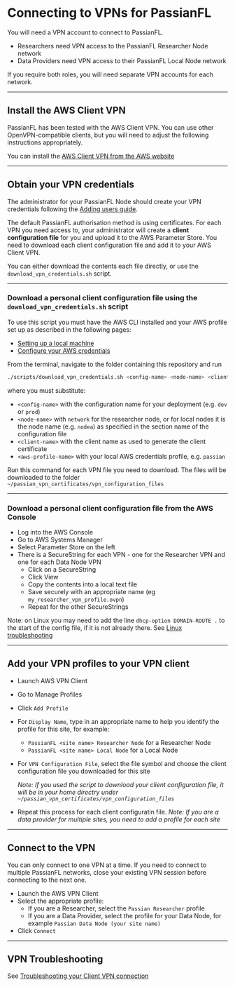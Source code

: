 # Connecting to VPNs for PassianFL

You will need a VPN account to connect to PassianFL.
- Researchers need VPN access to the PassianFL Researcher Node network
- Data Providers need VPN access to their PassianFL Local Node network

If you require both roles, you will need separate VPN accounts for each network.

---

## Install the AWS Client VPN

PassianFL has been tested with the AWS Client VPN.
You can use other OpenVPN-compatible clients, but you will need to adjust the following 
instructions appropriately. 

You can install the 
[AWS Client VPN from the AWS website](https://aws.amazon.com/vpn/client-vpn-download)

---

## Obtain your VPN credentials

The administrator for your PassianFL Node should create your VPN
credentials following the [Adding users guide](adding-users.md).

The default PassianFL authorisation method is using certificates. For each VPN you need access to, 
your administrator will create a **client configuration file** for you and upload it to the AWS
Parameter Store. You need to download each client configuration file and add it to your AWS Client
VPN.

You can either download the contents each file directly, or use the `download_vpn_credentials.sh`
script.

---

### Download a personal client configuration file using the `download_vpn_credentials.sh` script

To use this script you must have the AWS CLI installed and your AWS profile set up as described in
the following pages:
- [Setting up a local machine](deployment-machine-setup.md)
- [Configure your AWS credentials](configure-aws-credentials.md)

From the terminal, navigate to the folder containing this repository and run
```bash
./scripts/download_vpn_credentials.sh <config-name> <node-name> <client-name> <aws-profile-name> 
```
where you must substitute:
- `<config-name>` with the configuration name for your deployment (e.g. `dev` or `prod`)
- `<node-name>` with `network` for the researcher node, or for local nodes it is the node name
(e.g. `nodea`) as specified in the section name of the configuration file
- `<client-name>` with the client name as used to generate the client certificate
- `<aws-profile-name>` with your local AWS credentials profile, e.g. `passian`  

Run this command for each VPN file you need to download. The files will be downloaded to 
the folder `~/passian_vpn_certificates/vpn_configuration_files`

---

### Download a personal client configuration file from the AWS Console

- Log into the AWS Console
- Go to AWS Systems Manager
- Select Parameter Store on the left
- There is a SecureString for each VPN - one for the Researcher VPN and one for each Data Node VPN
  - Click on a SecureString
  - Click View
  - Copy the contents into a local text file
  - Save securely with an appropriate name (eg `my_researcher_vpn_profile.ovpn`)
  - Repeat for the other SecureStrings

Note: on Linux you may need to add the line `dhcp-option DOMAIN-ROUTE .` to the start of the config 
file, if it is not already there.
See [Linux troubleshooting](https://docs.aws.amazon.com/vpn/latest/clientvpn-user/linux-troubleshooting.html)

---

## Add your VPN profiles to your VPN client
- Launch AWS VPN Client 
- Go to Manage Profiles
- Click `Add Profile`
- For `Display Name`, type in an appropriate name to help you identify the profile for this site, for example:
  - `PassianFL <site name> Researcher Node` for a Researcher Node
  - `PassianFL <site name> Local Node` for a Local Node
- For `VPN Configuration File`, select the file symbol and choose the client configuration file you downloaded for this site

  _Note: If you used the script to download your client configuration file, it will be in your home directry under `~/passian_vpn_certificates/vpn_configuration_files`_

- Repeat this process for each client configuratin file. _Note: If you are a data provider for multiple sites, you need to add a profile for each site_

----

## Connect to the VPN

You can only connect to one VPN at a time. If you need to connect to multiple PassianFL networks,
close your existing VPN session before connecting to the next one.  

- Launch the AWS VPN Client 
- Select the appropriate profile:
  - If you are a Researcher, select the `Passian Researcher` profile
  - If you are a Data Provider, select the profile for your Data Node, for example `Passian Data Node (your site name)`
- Click `Connect`

---

## VPN Troubleshooting

See [Troubleshooting your Client VPN connection](https://docs.aws.amazon.com/vpn/latest/clientvpn-user/troubleshooting.html)
